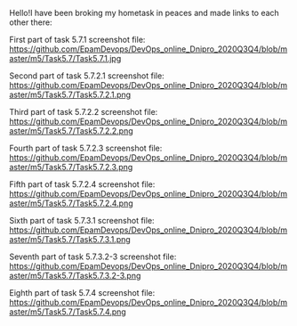 Hello!I have been broking my hometask in peaces and made links to each other there:

First part of task 5.7.1 screenshot file: https://github.com/EpamDevops/DevOps_online_Dnipro_2020Q3Q4/blob/master/m5/Task5.7/Task5.7.1.jpg

Second part of task 5.7.2.1 screenshot file: https://github.com/EpamDevops/DevOps_online_Dnipro_2020Q3Q4/blob/master/m5/Task5.7/Task5.7.2.1.png

Third part of task 5.7.2.2 screenshot file: https://github.com/EpamDevops/DevOps_online_Dnipro_2020Q3Q4/blob/master/m5/Task5.7/Task5.7.2.2.png

Fourth part of task 5.7.2.3 screenshot file: https://github.com/EpamDevops/DevOps_online_Dnipro_2020Q3Q4/blob/master/m5/Task5.7/Task5.7.2.3.png

Fifth part of task 5.7.2.4 screenshot file: https://github.com/EpamDevops/DevOps_online_Dnipro_2020Q3Q4/blob/master/m5/Task5.7/Task5.7.2.4.png

Sixth part of task 5.7.3.1 screenshot file: https://github.com/EpamDevops/DevOps_online_Dnipro_2020Q3Q4/blob/master/m5/Task5.7/Task5.7.3.1.png

Seventh part of task 5.7.3.2-3 screenshot file: https://github.com/EpamDevops/DevOps_online_Dnipro_2020Q3Q4/blob/master/m5/Task5.7/Task5.7.3.2-3.png

Eighth part of task 5.7.4 screenshot file: https://github.com/EpamDevops/DevOps_online_Dnipro_2020Q3Q4/blob/master/m5/Task5.7/Task5.7.4.png
